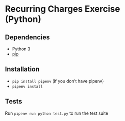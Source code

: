 # Recurring Charges Exercise (Python)

## Dependencies

* Python 3
* [pip](https://pip.pypa.io/en/stable/installing/)

## Installation

* `pip install pipenv` (if you don't have pipenv)
* `pipenv install`

## Tests

Run `pipenv run python test.py` to run the test suite
